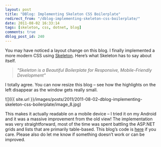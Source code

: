 ```yaml
---
layout: post
title: "DBlog: Implementing Skeleton CSS Boilerplate"
redirect_from: "/dblog-implementing-skeleton-css-boilerplate/"
date: 2011-08-02 16:33:14
tags: [skeleton, css, dotnet, blog]
comments: true
dblog_post_id: 240
---
```

You may have noticed a layout change on this blog. I finally implemented a more modern CSS using [Skeleton](http://getskeleton.com/). Here’s what Skeleton has to say about itself.

> _"Skeleton is a Beautiful Boilerplate for Responsive, Mobile-Friendly Development"_

I totally agree. You can now resize this blog – see how the highlights on the left disappear as the window gets really small.

![]({{ site.url }}/images/posts/2011/2011-08-02-dblog-implementing-skeleton-css-boilerplate/image_8.jpg)

This makes it actually readable on a mobile device – I tried it on my Android and it was a massive improvement from the old view! The implementation was very straightforward, most of the time was spent battling the ASP.NET grids and lists that are primarily table-based. This blog’s code is [here](https://github.com/dblock/dblog/) if you care. Please also do let me know if something doesn’t work or can be improved.
